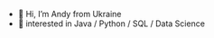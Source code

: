 - 👋 Hi, I’m Andy from Ukraine
- 👀 interested in Java / Python / SQL / Data Science

<!---
AndyDorokhin/AndyDorokhin is a ✨ special ✨ repository because its `README.md` (this file) appears on your GitHub profile.
You can click the Preview link to take a look at your changes.
--->
